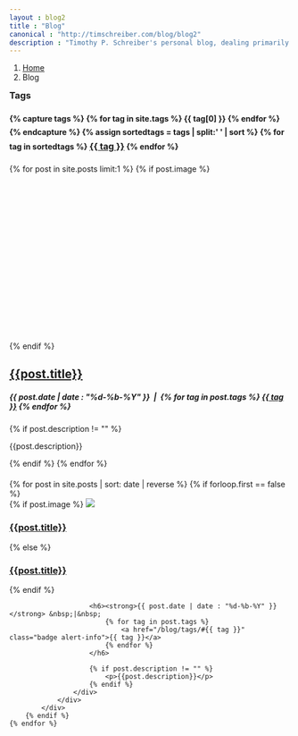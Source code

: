 ```yaml
---
layout : blog2
title : "Blog"
canonical : "http://timschreiber.com/blog/blog2"
description : "Timothy P. Schreiber's personal blog, dealing primarily with software development, but also dabbling in songwriting, food, and gardening from time to time."
---
```


<ol class="breadcrumb">
	<li><a href="/">Home</a></li>
	<li>Blog</li>
</ol>

<div class="row" style="margin-bottom:20px;">
	<div class="col-lg-3 col-lg-push-9 col-md-4 col-md-push-8 col-sm-6 col-sm-push-6 col-xs-12">
		<div class="panel panel-default">
			<div class="panel-body">
				<h3 style="margin-top:0;">Tags</h3>
				<h4 style="line-height:175%;">
					{% capture tags %}
						{% for tag in site.tags %}
							{{ tag[0] }}
						{% endfor %}
					{% endcapture %}
					{% assign sortedtags = tags | split:' ' | sort %}
					{% for tag in sortedtags %}
						<a href="/blog/tags/#{{ tag }}" class="badge alert-info" style="font-size:16px;">{{ tag }}</a>
					{% endfor %}
				</h4>
			</div>
		</div>
	</div>
	<div class="col-lg-9 col-lg-pull-3 col-md-8 col-md-pull-4 col-sm-6 col-sm-pull-6 col-xs-12">
		{% for post in site.posts limit:1 %}
			{% if post.image %}
				<div style="height:300px;background-size:cover;background-repeat:no-repeat;background-position:50% 50%;background-image:url(/img/{{post.image}});"></div>
			{% endif %}
			<h2><a href="{{post.url}}">{{post.title}}</a></h2>
			<h5><strong>{{ post.date | date : "%d-%b-%Y" }}</strong> &nbsp;|&nbsp;
				{% for tag in post.tags %}
					<a href="/blog/tags/#{{ tag }}" class="badge alert-info">{{ tag }}</a>
				{% endfor %}						
			</h5>
			{% if post.description != "" %}
				<p>{{post.description}}</p>
			{% endif %}
		{% endfor %}
	</div>
</div>



<div id="pinstrap-container" class="row">
	{% for post in site.posts | sort: date | reverse %}
		{% if forloop.first == false %}
			<div class="pinstrap-item">
				<div class="panel panel-default">
					<div class="panel-body">
						{% if post.image %}
							<img src="/img/{{post.image}}" class="img-rounded" style="max-width:100%" />
							<h3><a href="{{post.url}}">{{post.title}}</a></h3>
						{% else %}
							<h3 class="top0"><a href="{{post.url}}">{{post.title}}</a></h3>
						{% endif %}
						
						<h6><strong>{{ post.date | date : "%d-%b-%Y" }}</strong> &nbsp;|&nbsp;
							{% for tag in post.tags %}
								<a href="/blog/tags/#{{ tag }}" class="badge alert-info">{{ tag }}</a>
							{% endfor %}						
						</h6>
						
						{% if post.description != "" %}
							<p>{{post.description}}</p>
						{% endif %}
					</div>
				</div>
			</div>
		{% endif %}
	{% endfor %}
</div>
